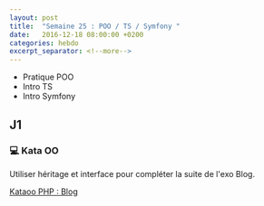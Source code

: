 ```yaml
---
layout: post
title:  "Semaine 25 : POO / TS / Symfony "
date:   2016-12-18 08:00:00 +0200
categories: hebdo 
excerpt_separator: <!--more-->
---
```


- Pratique POO 
- Intro TS
- Intro Symfony

<!--more-->

## J1

### :computer: Kata OO

Utiliser héritage et interface pour compléter la suite de l'exo Blog.

[Kataoo PHP : Blog](https://github.com/simplyon2/kataoo)

